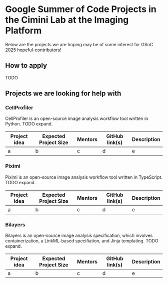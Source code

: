 # Google Summer of Code Projects in the Cimini Lab at the Imaging Platform 

Below are the projects we are hoping may be of some interest for GSoC 2025 hopeful-contributors!

## How to apply

TODO

## Projects we are looking for help with

### CellProfiler

CellProfiler is an open-source image analysis workflow tool written in Python. TODO expand.

| Project idea | Expected Project Size | Mentors | GitHub link(s) | Description |
---------------|-----------------------|---------|----------------|-------|
| a | b | c | d | e |

### Piximi

Piximi is an open-source image analysis workflow tool written in TypeScript. TODO expand.

| Project idea | Expected Project Size | Mentors | GitHub link(s) | Description |
---------------|-----------------------|---------|----------------|-------|
| a | b | c | d | e |

### Bilayers

Bilayers is an open-source image analysis specification, which involves containerization, a LinkML-based specifiation, and Jinja templating. TODO expand.

| Project idea | Expected Project Size | Mentors | GitHub link(s) | Description |
---------------|-----------------------|---------|----------------|-------|
| a | b | c | d | e |

